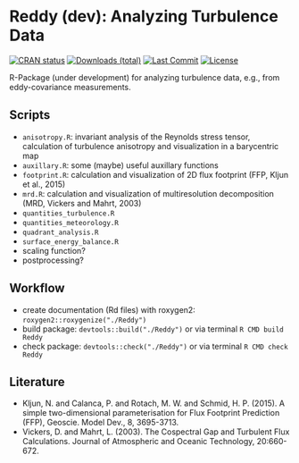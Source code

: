 # Reddy (dev): Analyzing Turbulence Data
<!-- badges: start --> 
[![CRAN status](https://www.r-pkg.org/badges/version/meteoEVT)](https://cran.r-project.org/package=meteoEVT)
[![Downloads (total)](http://cranlogs.r-pkg.org/badges/grand-total/meteoEVT?color=brightgreen)](https://cran.r-project.org/package=meteoEVT)
[![Last Commit](https://img.shields.io/github/last-commit/noctiluc3nt/meteoEVT)](https://github.com/noctiluc3nt/meteoEVT)
[![License](https://eddelbuettel.github.io/badges/GPL2+.svg)](https://www.gnu.org/licenses/gpl-2.0.html)
<!-- badges: end -->

R-Package (under development) for analyzing turbulence data, e.g., from eddy-covariance measurements. 

## Scripts
- `anisotropy.R`: invariant analysis of the Reynolds stress tensor, calculation of turbulence anisotropy and visualization in a barycentric map
- `auxillary.R`: some (maybe) useful auxillary functions
- `footprint.R`: calculation and visualization of 2D flux footprint (FFP, Kljun et al., 2015)
- `mrd.R`: calculation and visualization of multiresolution decomposition (MRD, Vickers and Mahrt, 2003)
- `quantities_turbulence.R`
- `quantities_meteorology.R`
- `quadrant_analysis.R`
- `surface_energy_balance.R`
- scaling function?
- postprocessing?

## Workflow
- create documentation (Rd files) with roxygen2: `roxygen2::roxygenize("./Reddy")` 
- build package: `devtools::build("./Reddy")` or via terminal `R CMD build Reddy`
- check package: `devtools::check("./Reddy")` or via terminal `R CMD check Reddy`

## Literature
- Kljun, N. and Calanca, P. and Rotach, M. W. and Schmid, H. P. (2015). A simple two-dimensional parameterisation for Flux Footprint
Prediction (FFP), Geoscie. Model Dev., 8, 3695-3713.
- Vickers, D. and Mahrt, L. (2003). The Cospectral Gap and Turbulent Flux Calculations. Journal of Atmospheric and Oceanic Technology, 20:660-672.
